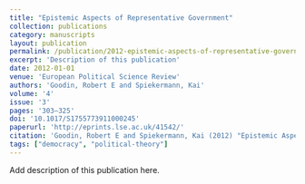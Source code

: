 ```yaml
---
title: "Epistemic Aspects of Representative Government"
collection: publications
category: manuscripts
layout: publication
permalink: /publication/2012-epistemic-aspects-of-representative-government
excerpt: 'Description of this publication'
date: 2012-01-01
venue: 'European Political Science Review'
authors: 'Goodin, Robert E and Spiekermann, Kai'
volume: '4'
issue: '3'
pages: '303–325'
doi: '10.1017/S1755773911000245'
paperurl: 'http://eprints.lse.ac.uk/41542/'
citation: 'Goodin, Robert E and Spiekermann, Kai (2012) "Epistemic Aspects of Representative Government", European Political Science Review, 4(3), pp. 303–325.'
tags: ["democracy", "political-theory"]
---
```


Add description of this publication here.